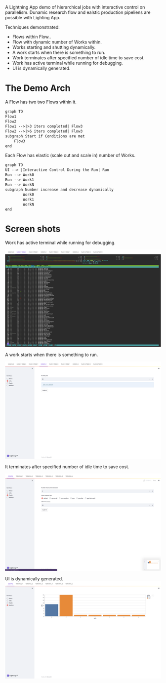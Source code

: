 A Lightning App demo of hierarchical jobs with interactive control on parallelism.  Dunamic research flow and ealstic production pipeliens are possible with Lighting App. 

Techniques demonstrated:
- Flows within Flow..
- Flow with dynamic number of Works within.
- Works starting and shutting dynamically.
- A work starts when there is something to run.
- Work terminates after specified number of idle time to save cost.
- Work has active terminal while running for debugging.
- UI is dynamically generated.

# The Demo Arch

A Flow has two two Flows within it.
```mermaid
graph TD
Flow1
Flow2
Flow1 -->|>3 iters completed| Flow3
Flow2 -->|>6 iters completed| Flow3
subgraph Start if Conditions are met
    Flow3
end
```

Each Flow has elastic (scale out and scale in) number of Works.
```mermaid
graph TD
UI --> |Interactive Control During the Run| Run
Run --> Work0
Run --> Work1
Run --> WorkN
subgraph Number increase and decrease dynamically  
		Work0
		Work1
		WorkN
end
```

# Screen shots

Work has active terminal while running for debugging.

![Terminal](static/terminal.png)

A work starts when there is something to run.

![job control](static/jobs.png)

It terminates after specified number of idle time to save cost.

![terminate](static/elastic.png)

UI is dynamically generated.
![dyamic](static/progress.png)

